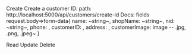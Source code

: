 Create
Create a customer ID:
path: http://localhost:5000/api/customers/create-id
Docs:
fields
request.body=>form-data{
name: ~string~,
shopName: ~string~,
nid: ~string~,
phone: ,
customerID: ,
address: ,
customerImage: image -- .jpg, .png, .jpeg~
}

Read
Update
Delete
